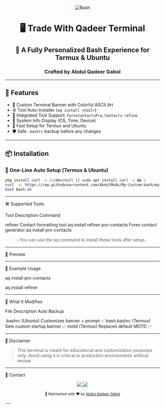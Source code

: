 
<p align="center">
  <img src="https://img.shields.io/badge/Bash-Custom_Terminal-green?style=for-the-badge&logo=gnu-bash" alt="Bash">
</p>

<h1 align="center">🖥️ Trade With Qadeer Terminal</h1>
<h2 align="center">🔧 A Fully Personalized Bash Experience for Termux & Ubuntu</h2>
<h3 align="center">Crafted by Abdul Qadeer Gabol</h3>

---

## 🎯 Features

- 🎨 Custom Terminal Banner with Colorful ASCII Art
- ⚙️ Tool Auto-Installer (`aq install <tool>`)
- 💼 Integrated Tool Support: `ForexContactsPro`, `Contacts-refine`
- 🧠 System Info Display (OS, Time, Device)
- 🚀 Fast Setup for Termux and Ubuntu
- 🛡️ Safe `.bashrc` backup before any changes

---

## 📦 Installation

### 📲 One-Line Auto Setup (Termux & Ubuntu)

```bash
pkg install curl -y 2>/dev/null || sudo apt install curl -y && \
curl -sL https://raw.githubusercontent.com/AbdulMods/My-Custom-bash/main/Bash.sh -o Bash.sh && \
bash Bash.sh
```

---

🛠️ Supported Tools

Tool	Description	Command

refiner	Contact formatting tool	aq install refiner
pro-contacts	Forex contact generator	aq install pro-contacts


> ℹ️ You can use the aq command to install these tools after setup.




---

🎨 Preview




---

🧠 Example Usage

aq install pro-contacts

aq install refiner


---

🧾 What It Modifies

File	Description	Auto Backup

.bashrc (Ubuntu)	Customizes banner + prompt	✅
bash.bashrc (Termux)	Sets custom startup banner	✅
motd (Termux)	Replaces default MOTD	✅



---

🛑 Disclaimer

> This terminal is meant for educational and customization purposes only. Avoid using it in critical or production environments without review.




---

🙋 Contact

<p align="center">
  <a href="https://t.me/Mt5ModsbyQadeer">
    <img src="https://img.shields.io/badge/Telegram-@Mt5ModsbyQadeer-blue?style=for-the-badge&logo=telegram">
  </a>
  <a href="mailto:aqbaloch6201@gmail.com">
    <img src="https://img.shields.io/badge/Email-Contact-red?style=for-the-badge&logo=gmail">
  </a>
</p><p align="center">
  <sub>🧰 Maintained with ❤️ by <a href="https://t.me/Mt5ModsbyQadeer">Abdul Qadeer Gabol</a></sub>
</p>
---
